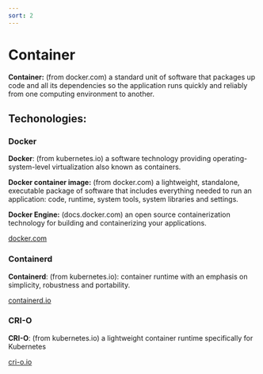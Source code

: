 ```yaml
---
sort: 2
---
```


# Container

**Container:**
(from docker.com) a standard unit of software that packages up code and all its dependencies so the application runs quickly and reliably from one computing environment to another.

## Techonologies:


### Docker

**Docker**:
(from kubernetes.io) a software technology providing operating-system-level virtualization also known as containers.

**Docker container image:**
(from docker.com) a lightweight, standalone, executable package of software that includes everything needed to run an application: code, runtime, system tools, system libraries and settings.

**Docker Engine:**
(docs.docker.com) an open source containerization technology for building and containerizing your applications.

[docker.com](https://docs.docker.com/engine/)


### Containerd

**Containerd**:
(from kubernetes.io):  container runtime with an emphasis on simplicity, robustness and portability.

[containerd.io](https://containerd.io/docs/)

### CRI-O

**CRI-O**:
(from kubernetes.io) a lightweight container runtime specifically for Kubernetes

[cri-o.io](https://cri-o.io/#what-is-cri-o)